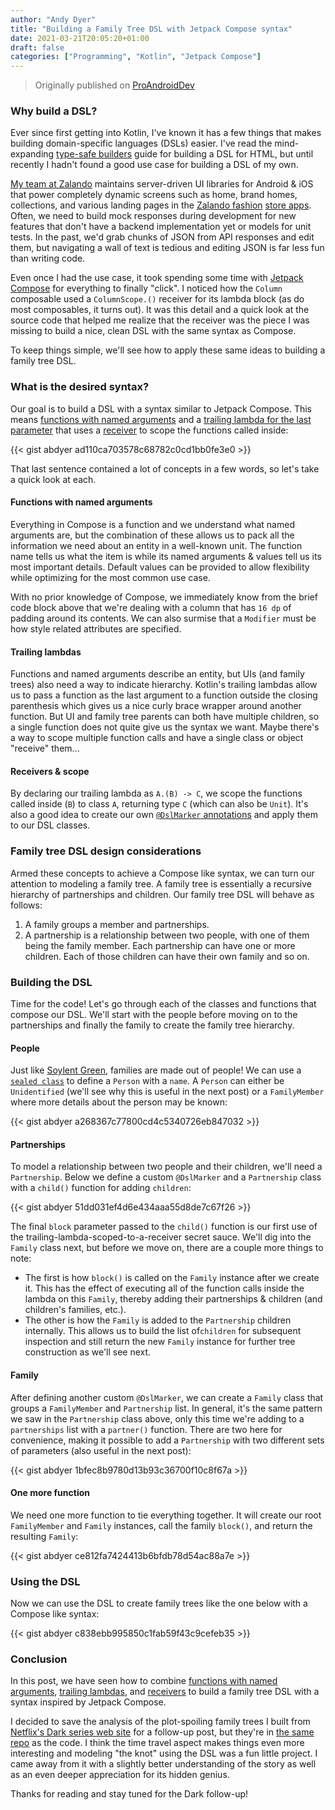 ```yaml
---
author: "Andy Dyer" 
title: "Building a Family Tree DSL with Jetpack Compose syntax"
date: 2021-03-21T20:05:20+01:00
draft: false
categories: ["Programming", "Kotlin", "Jetpack Compose"]
---
```


> Originally published on [ProAndroidDev](https://proandroiddev.com/building-a-family-tree-dsl-with-jetpack-compose-syntax-fe652ce6cb0f)

### Why build a DSL?

Ever since first getting into Kotlin, I've known it has a few things that makes building domain-specific languages (DSLs) easier. I've read the mind-expanding [type-safe builders](https://kotlinlang.org/docs/type-safe-builders.html) guide for building a DSL for HTML, but until recently I hadn't found a good use case for building a DSL of my own.

[My team at Zalando](https://jobs.zalando.com/en/jobs/2986308-senior-android-engineer-appcraft-mobile) maintains server-driven UI libraries for Android & iOS that power completely dynamic screens such as home, brand homes, collections, and various landing pages in the [Zalando fashion](https://play.google.com/store/apps/details?id=de.zalando.mobile) [store apps](https://apps.apple.com/de/app/zalando-fashion-shopping/id585629514?l=en). Often, we need to build mock responses during development for new features that don't have a backend implementation yet or models for unit tests. In the past, we'd grab chunks of JSON from API responses and edit them, but navigating a wall of text is tedious and editing JSON is far less fun than writing code.

Even once I had the use case, it took spending some time with [Jetpack Compose](https://developer.android.com/jetpack/compose) for everything to finally "click". I noticed how the `Column` composable used a `ColumnScope.()` receiver for its lambda block (as do most composables, it turns out). It was this detail and a quick look at the source code that helped me realize that the receiver was the piece I was missing to build a nice, clean DSL with the same syntax as Compose.

To keep things simple, we'll see how to apply these same ideas to building a family tree DSL.

### What is the desired syntax?

Our goal is to build a DSL with a syntax similar to Jetpack Compose. This means [functions with named arguments](https://kotlinlang.org/docs/functions.html#named-arguments) and a [trailing lambda for the last parameter](https://kotlinlang.org/docs/lambdas.html#passing-trailing-lambdas) that uses a [receiver](https://kotlinlang.org/docs/lambdas.html#function-literals-with-receiver) to scope the functions called inside:

{{< gist abdyer ad110ca703578c68782c0cd1bb0fe3e0 >}}

That last sentence contained a lot of concepts in a few words, so let's take a quick look at each.

#### Functions with named arguments

Everything in Compose is a function and we understand what named arguments are, but the combination of these allows us to pack all the information we need about an entity in a well-known unit. The function name tells us what the item is while its named arguments & values tell us its most important details. Default values can be provided to allow flexibility while optimizing for the most common use case.

With no prior knowledge of Compose, we immediately know from the brief code block above that we're dealing with a column that has `16 dp` of padding around its contents. We can also surmise that a `Modifier` must be how style related attributes are specified.

#### Trailing lambdas

Functions and named arguments describe an entity, but UIs (and family trees) also need a way to indicate hierarchy. Kotlin's trailing lambdas allow us to pass a function as the last argument to a function outside the closing parenthesis which gives us a nice curly brace wrapper around another function. But UI and family tree parents can both have multiple children, so a single function does not quite give us the syntax we want. Maybe there's a way to scope multiple function calls and have a single class or object "receive" them...

#### Receivers & scope

By declaring our trailing lambda as `A.(B) -> C`, we scope the functions called inside (`B`) to class `A`, returning type `C` (which can also be `Unit`). It's also a good idea to create our own [`@DslMarker` annotations](https://kotlinlang.org/docs/type-safe-builders.html#scope-control-dslmarker) and apply them to our DSL classes.

### Family tree DSL design considerations

Armed these concepts to achieve a Compose like syntax, we can turn our attention to modeling a family tree. A family tree is essentially a recursive hierarchy of partnerships and children. Our family tree DSL will behave as follows:

1. A family groups a member and partnerships.
1. A partnership is a relationship between two people, with one of them being the family member. Each partnership can have one or more children. Each of those children can have their own family and so on.

### Building the DSL

Time for the code! Let's go through each of the classes and functions that compose our DSL. We'll start with the people before moving on to the partnerships and finally the family to create the family tree hierarchy.

#### People

Just like [Soylent Green](https://www.youtube.com/watch?v=Xs-gocza6t8), families are made out of people! We can use a [`sealed class`](https://kotlinlang.org/docs/sealed-classes.html) to define a `Person` with a `name`. A `Person` can either be `Unidentified` (we'll see why this is useful in the next post) or a `FamilyMember` where more details about the person may be known:

{{< gist abdyer a268367c77800cd4c5340726eb847032 >}}

#### Partnerships

To model a relationship between two people and their children, we'll need a `Partnership`. Below we define a custom `@DslMarker` and a `Partnership` class with a `child()` function for adding `children`:

{{< gist abdyer 51dd031ef4d6e434aaa55d8de7c67f26 >}}

The final `block` parameter passed to the `child()` function is our first use of the trailing-lambda-scoped-to-a-receiver secret sauce. We'll dig into the `Family` class next, but before we move on, there are a couple more things to note:
- The first is how `block()` is called on the `Family` instance after we create it. This has the effect of executing all of the function calls inside the lambda on this `Family`, thereby adding their partnerships & children (and children's families, etc.).
- The other is how the `Family` is added to the `Partnership` children internally. This allows us to build the list of`children` for subsequent inspection and still return the new `Family` instance for further tree construction as we'll see next.

#### Family

After defining another custom `@DslMarker`, we can create a `Family` class that groups a `FamilyMember` and `Partnership` list. In general, it's the same pattern we saw in the `Partnership` class above, only this time we're adding to a `partnerships` list with a `partner()` function. There are two here for convenience, making it possible to add a `Partnership` with two different sets of parameters (also useful in the next post):

{{< gist abdyer 1bfec8b9780d13b93c36700f10c8f67a >}}

#### One more function

We need one more function to tie everything together. It will create our root `FamilyMember` and `Family` instances, call the family `block()`, and return the resulting `Family`:

{{< gist abdyer ce812fa7424413b6bfdb78d54ac88a7e >}}

### Using the DSL

Now we can use the DSL to create family trees like the one below with a Compose like syntax:

{{< gist abdyer c838ebb995850c1fab59f43c9cefeb35 >}}

### Conclusion

In this post, we have seen how to combine [functions with named arguments](https://kotlinlang.org/docs/functions.html#named-arguments), [trailing lambdas](https://kotlinlang.org/docs/lambdas.html#passing-trailing-lambdas), and [receivers](https://kotlinlang.org/docs/lambdas.html#function-literals-with-receiver) to build a family tree DSL with a syntax inspired by Jetpack Compose.

I decided to save the analysis of the plot-spoiling family trees I built from [Netflix's Dark series web site](https://dark.netflix.io) for a follow-up post, but they're in [the same repo](https://github.com/abdyer/family-tree-dsl) as the code. I think the time travel aspect makes things even more interesting and modeling "the knot" using the DSL was a fun little project. I came away from it with a slightly better understanding of the story as well as an even deeper appreciation for its hidden genius. 

Thanks for reading and stay tuned for the Dark follow-up!
